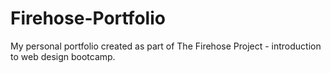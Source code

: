 # Firehose-Portfolio
My personal portfolio created as part of The Firehose Project - introduction to web design bootcamp.
